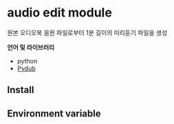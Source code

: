 # audio edit module

원본 오디오북 음원 파일로부터 1분 길이의 미리듣기 파일을 생성

**언어 및 라이브러리**
 - python
 - [Pydub](https://github.com/jiaaro/pydub)

## Install


## Environment variable
